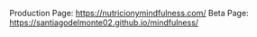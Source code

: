 Production Page: https://nutricionymindfulness.com/
Beta Page: https://santiagodelmonte02.github.io/mindfulness/